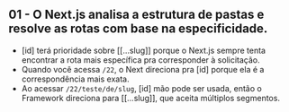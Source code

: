 ## 01 - O Next.js analisa a estrutura de pastas e resolve as rotas com base na especificidade.

- [id] terá prioridade sobre [[...slug]] porque o Next.js sempre tenta encontrar a rota mais específica pra corresponder à solicitação.
- Quando você acessa `/22`, o Next direciona pra [id] porque ela é a correspondência mais exata.
- Ao acessar `/22/teste/de/slug`, [id] mão pode ser usada, então o Framework direciona para [[...slug]], que aceita múltiplos segmentos.
